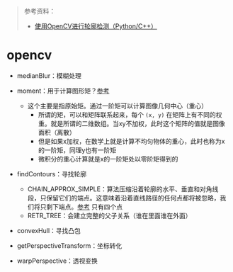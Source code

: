 > 参考资料：
>
> - [使用OpenCV进行轮廓检测（Python/C++）](https://learnopencv.com/contour-detection-using-opencv-python-c/#Drawing-Contours-using-CHAIN_APPROX_SIMPLE)

# opencv

- medianBlur：模糊处理
- moment：用于计算图形矩？[参考](https://en.wikipedia.org/wiki/Image_moment)
  - 这个主要是指原始矩。通过一阶矩可以计算图像几何中心（重心）
    - 所谓的矩，可以和矩阵联系起来，每个 `(x, y)` 在矩阵上有不同的权重。就是所谓的二维数组。当xy不加权，此时这个矩阵的值就是图像面积（离散）
    - 但是如果x加权，在数学上就是计算不均匀物体的重心，此时也称为x的一阶矩，同理y也有一阶矩
    - 微积分的重心计算就是x的一阶矩处以零阶矩得到的

- findContours：寻找轮廓
  - CHAIN_APPROX_SIMPLE：算法压缩沿着轮廓的水平、垂直和对角线段，只保留它们的端点。这意味着沿着直线路径的任何点都将被忽略，我们将只剩下端点。[参考](https://docs.opencv.org/4.x/d4/d73/tutorial_py_contours_begin.html) 只有四个点
  - RETR_TREE：会建立完整的父子关系（谁在里面谁在外面）
- convexHull：寻找凸包
- getPerspectiveTransform：坐标转化
- warpPerspective：透视变换

